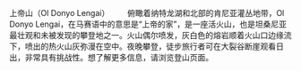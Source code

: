 上帝山（Ol Donyo Lengai）
　　俯瞰着纳特龙湖和北部的肯尼亚灌丛地带，Ol Donyo Lengai，在马赛语中的意思是“上帝的家”，是一座活火山，也是坦桑尼亚最壮观和未被发现的攀登地之一。火山偶尔喷发，灰白色的熔岩顺着火山口边缘流下，喷出的热火山灰弥漫在空中。夜晚攀登，徒步旅行者可在大裂谷断崖观看日出，非常具有挑战性。想了解更多信息，请浏览登山页面。